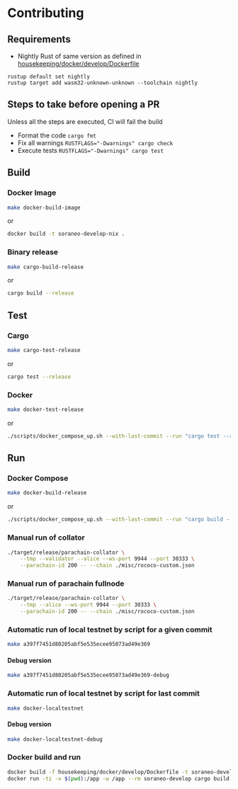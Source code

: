 # Contributing

## Requirements
* Nightly Rust of same version as defined in [housekeeping/docker/develop/Dockerfile](housekeeping/docker/develop/Dockerfile)
 ```
 rustup default set nightly
 rustup target add wasm32-unknown-unknown --toolchain nightly
 ```

## Steps to take before opening a PR
Unless all the steps are executed, CI will fail the build
* Format the code `cargo fmt`
* Fix all warnings `RUSTFLAGS="-Dwarnings" cargo check`
* Execute tests `RUSTFLAGS="-Dwarnings" cargo test`

## Build

### Docker Image

```bash
make docker-build-image
```

or

```bash
docker build -t soraneo-develop-nix .
```

### Binary release

```bash
make cargo-build-release
```

or

```bash
cargo build --release
```

## Test

### Cargo

```bash
make cargo-test-release
```

or

```bash
cargo test --release
```

### Docker

```bash
make docker-test-release
```

or

```bash
./scripts/docker_compose_up.sh --with-last-commit --run "cargo test --release"
```

## Run

### Docker Compose

```bash
make docker-build-release
```

or

```bash
./scripts/docker_compose_up.sh --with-last-commit --run "cargo build --release"
```

### Manual run of collator

```bash
./target/release/parachain-collator \
    --tmp --validator --alice --ws-port 9944 --port 30333 \
    --parachain-id 200 -- --chain ./misc/rococo-custom.json
```

### Manual run of parachain fullnode

```bash
./target/release/parachain-collator \
    --tmp --alice --ws-port 9944 --port 30333 \
    --parachain-id 200 -- --chain ./misc/rococo-custom.json
```

### Automatic run of local testnet by script for a given commit

```bash
make a397f7451d80205abf5e535ecee95073ad49e369
```

#### Debug version

```bash
make a397f7451d80205abf5e535ecee95073ad49e369-debug
```

### Automatic run of local testnet by script for last commit

```bash
make docker-localtestnet
```

#### Debug version

```bash
make docker-localtestnet-debug
```

### Docker build and run

```bash
docker build -f housekeeping/docker/develop/Dockerfile -t soraneo-develop .
docker run -ti -v $(pwd):/app -w /app --rm soraneo-develop cargo build --release
```
